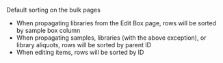Default sorting on the bulk pages
* When propagating libraries from the Edit Box page, rows will be sorted by sample box column
* When propagating samples, libraries (with the above exception), or library aliquots, rows will be sorted by parent ID
* When editing items, rows will be sorted by ID
